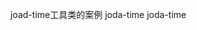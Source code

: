joad-time工具类的案例
<dependency>
  <groupId>joda-time</groupId>
  <artifactId>joda-time</artifactId>
</dependency>